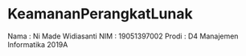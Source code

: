 # KeamananPerangkatLunak

Nama : Ni Made Widiasanti
NIM : 19051397002
Prodi : D4 Manajemen Informatika 2019A
